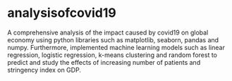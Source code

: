 # analysisofcovid19
A comprehensive analysis of the impact caused by covid19 on global economy using python libraries such as matplotlib, seaborn, pandas and numpy. Furthermore, implemented machine learning models such as linear regression, logistic regression, k-means clustering and random forest to predict and study the effects of increasing number of patients and stringency index on GDP. 
